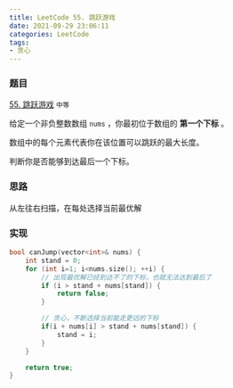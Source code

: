 ```yaml
---
title: LeetCode 55. 跳跃游戏
date: 2021-09-29 23:06:11
categories: LeetCode
tags:
- 贪心
---
```



### 题目
[55. 跳跃游戏](https://leetcode-cn.com/problems/jump-game/) `中等`

给定一个非负整数数组 `nums` ，你最初位于数组的 **第一个下标** 。
<!-- more -->

数组中的每个元素代表你在该位置可以跳跃的最大长度。

判断你是否能够到达最后一个下标。

### 思路
从左往右扫描，在每处选择当前最优解

### 实现
``` cpp
bool canJump(vector<int>& nums) {
    int stand = 0;
    for (int i=1; i<nums.size(); ++i) {
        // 出现最优解已经到达不了的下标，也就无法达到最后了
        if (i > stand + nums[stand]) {
            return false;
        }

        // 贪心，不断选择当前能走更远的下标
        if(i + nums[i] > stand + nums[stand]) {
            stand = i;
        }
    }

    return true;
}
```
